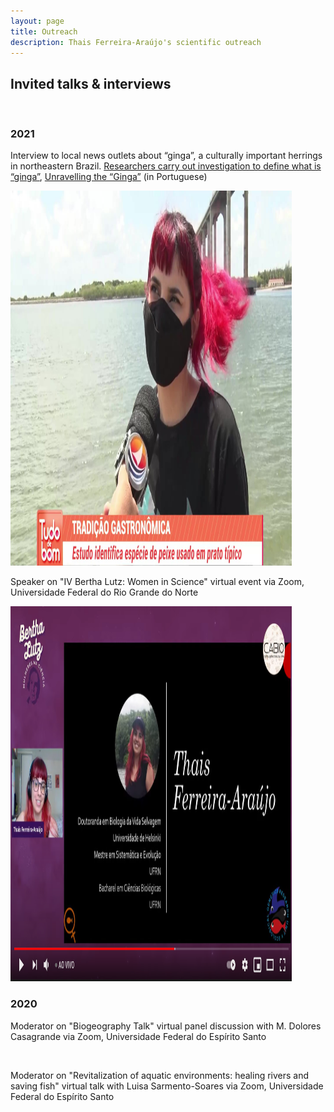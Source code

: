 ```yaml
---
layout: page
title: Outreach
description: Thais Ferreira-Araújo's scientific outreach
---
```



## Invited talks & interviews

<br>

### 2021

Interview to local news outlets about “ginga”, a culturally important herrings in northeastern Brazil.
[Researchers carry out investigation to define what is “ginga”](http://www.tribunadonorte.com.br/noticia/estudo-da-ufrn-desvenda-a-biologia-da-ginga/502841), [Unravelling the “Ginga”](https://nossaciencia.com.br/noticias/desvendando-a-ginga/) (in Portuguese)


<img src="../assets/GINGA_KADYJA_Moment4.jpg" width="450" height="600">


<br>


Speaker on "IV Bertha Lutz: Women in Science" virtual event via Zoom, Universidade Federal do Rio Grande do Norte


<img src="../assets/Bertha_lutz.png" width="450" height="600">


<br>


### 2020

Moderator on "Biogeography Talk" virtual panel discussion with M. Dolores Casagrande via Zoom, Universidade Federal do Espírito Santo

<br>

Moderator on "Revitalization of aquatic environments: healing rivers and saving fish" virtual talk with Luisa Sarmento-Soares via Zoom, Universidade Federal do Espírito Santo